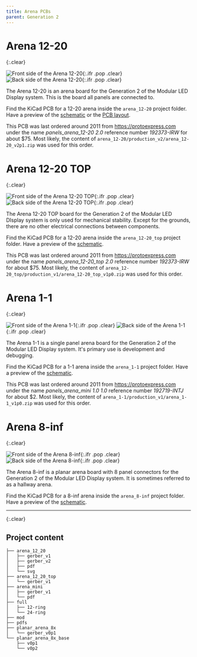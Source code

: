 ```yaml
---
title: Arena PCBs
parent: Generation 2
---
```


# Arena 12-20
{:.clear}

![Front side of the Arena 12-20](assets/arena_12-20_front.png){:.ifr .pop .clear}
![Back side of the Arena 12-20](assets/arena_12-20_back.png){:.ifr .pop .clear}

The Arena 12-20 is an arena board for the Generation 2 of the Modular LED Display system. This is the board all panels are connected to.

Find the KiCad PCB for a 12-20 arena inside the `arena_12-20` project folder. Have a preview of the [schematic](assets/arena_12-20_schematic.pdf) or the [PCB layout](assets/arena_12-20_pcb.pdf).

This PCB was last ordered around 2011 from <https://protoexpress.com> under the name *panels_arena_12-20 2.0* reference number *192373-IRW* for about $75. Most likely, the content of `arena_12-20/production_v2/arena_12-20_v2p1.zip` was used for this order.

# Arena 12-20 TOP
{:.clear}

![Front side of the Arena 12-20 TOP](assets/arena_12-20_top_front.png){:.ifr .pop .clear}
![Back side of the Arena 12-20 TOP](assets/arena_12-20_top_back.png){:.ifr .pop .clear}

The Arena 12-20 TOP board for the Generation 2 of the Modular LED DIsplay system is only used for mechanical stability. Except for the grounds, there are no other electrical connections between components.

Find the KiCad PCB for a 12-20 arena inside the `arena_12-20_top` project folder. Have a preview of the [schematic](assets/arena_12-20_top_schematic.pdf).

This PCB was last ordered around 2011 from <https://protoexpress.com> under the name *panels_arena_12-20_top 2.0* reference number *192373-IRW* for about $75. Most likely, the content of `arena_12-20_top/production_v1/arena_12-20_top_v1p0.zip` was used for this order.

# Arena 1-1
{:.clear}

![Front side of the Arena 1-1](assets/arena_1-1_front.png){:.ifr .pop .clear}
![Back side of the Arena 1-1](assets/arena_1-1_back.png){:.ifr .pop .clear}

The Arena 1-1 is a single panel arena board for the Generation 2 of the Modular LED Display system. It's primary use is development and debugging.

Find the KiCad PCB for a 1-1 arena inside the `arena_1-1` project folder. Have a preview of the [schematic](assets/arena_1-2_schematic.pdf).

This PCB was last ordered around 2011 from <https://protoexpress.com> under the name *panels_arena_mini 1.0 1.0* reference number *192719-INTJ* for about $2. Most likely, the content of `arena_1-1/production_v1/arena_1-1_v1p0.zip` was used for this order.

# Arena 8-inf
{:.clear}

![Front side of the Arena 8-inf](assets/arena_8-inf_front.png){:.ifr .pop .clear}
![Back side of the Arena 8-inf](assets/arena_8-inf_back.png){:.ifr .pop .clear}

The Arena 8-inf is a planar arena board with 8 panel connectors for the Generation 2 of the Modular LED Display system. It is sometimes referred to as a hallway arena.

Find the KiCad PCB for a 8-inf arena inside the `arena_8-inf` project folder. Have a preview of the [schematic](assets/arena_8-inf_schematic.pdf).

---
{:.clear}

## Project content

```
├── arena_12_20
│   ├── gerber_v1
│   ├── gerber_v2
│   ├── pdf
│   └── svg
├── arena_12_20_top
│   └── gerber_v1
├── arena_mini
│   ├── gerber_v1
│   └── pdf
├── full
│   ├── 12-ring
│   └── 24-ring
├── mod
├── pdfs
├── planar_arena_8x
│   └── gerber_v0p1
└── planar_arena_8x_base
    ├── v0p1
    └── v0p2
```